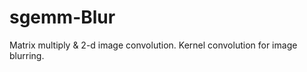 sgemm-Blur
==========

Matrix multiply &amp; 2-d image convolution.
Kernel convolution for image blurring.
